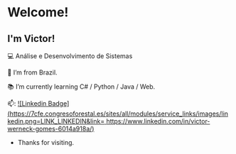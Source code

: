 
 # Welcome!

 

## I'm Victor!

 

:computer: Análise e Desenvolvimento de Sistemas

:house_with_garden: I’m from Brazil.

:books: I’m currently learning C# / Python / Java / Web.


 
📫: [![Linkedin Badge](https://7cfe.congresoforestal.es/sites/all/modules/service_links/images/linkedin.png=LINK_LINKEDIN&link= https://www.linkedin.com/in/victor-werneck-gomes-6014a918a/)]( https://www.linkedin.com/in/victor-werneck-gomes-6014a918a/)


- Thanks for visiting.



<!---
VWGomes/VWGomes is a ✨ special ✨ repository because its `README.md` (this file) appears on your GitHub profile.
You can click the Preview link to take a look at your changes.
--->
